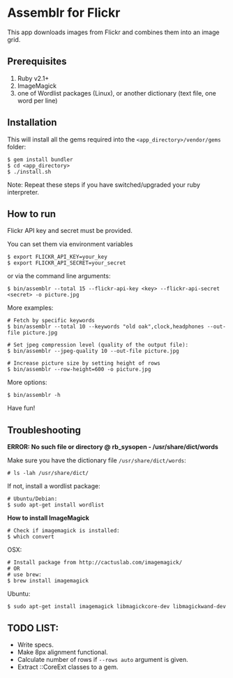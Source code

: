 
Assemblr for Flickr
===================

This app downloads images from Flickr and combines them into an image grid.


Prerequisites
-------------

1. Ruby v2.1+
2. ImageMagick
3. one of Wordlist packages (Linux), or another dictionary (text file, one word per line)


Installation
------------

This will install all the gems required into the `<app_directory>/vendor/gems` folder:

    $ gem install bundler
    $ cd <app_directory>
    $ ./install.sh

Note: Repeat these steps if you have switched/upgraded your ruby interpreter.


How to run
----------

Flickr API key and secret must be provided.

You can set them via environment variables

    $ export FLICKR_API_KEY=your_key
    $ export FLICKR_API_SECRET=your_secret

or via the command line arguments:

    $ bin/assemblr --total 15 --flickr-api-key <key> --flickr-api-secret <secret> -o picture.jpg

More examples:

    # Fetch by specific keywords
    $ bin/assemblr --total 10 --keywords "old oak",clock,headphones --out-file picture.jpg

    # Set jpeg compression level (quality of the output file):
    $ bin/assemblr --jpeg-quality 10 --out-file picture.jpg

    # Increase picture size by setting height of rows
    $ bin/assemblr --row-height=600 -o picture.jpg

More options:

    $ bin/assemblr -h

Have fun!


Troubleshooting
---------------

**ERROR: No such file or directory @ rb_sysopen - /usr/share/dict/words**

Make sure you have the dictionary file `/usr/share/dict/words`:

    # ls -lah /usr/share/dict/

If not, install a wordlist package:

    # Ubuntu/Debian:
    $ sudo apt-get install wordlist


**How to install ImageMagick**

    # Check if imagemagick is installed:
    $ which convert

OSX:

    # Install package from http://cactuslab.com/imagemagick/
    # OR
    # use brew:
    $ brew install imagemagick

Ubuntu:

    $ sudo apt-get install imagemagick libmagickcore-dev libmagickwand-dev


TODO LIST:
----------

* Write specs.
* Make 8px alignment functional.
* Calculate number of rows if `--rows auto` argument is given.
* Extract ::CoreExt classes to a gem.

